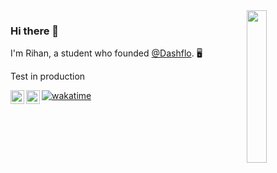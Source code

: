 <img align='right' src="https://wakatime.com/share/@Rihan/d82c96ad-165b-47cf-9bbd-22dc92b8d71e.svg" width="25%">

### Hi there 👋
I'm Rihan, a student who founded [@Dashflo](https://github.com/Dashflo). 🖥

Test in production

<a href="https://twitter.com/RihanArfan">
  <img align="left" alt="Rihan's Twitter" width="22px" src="https://cdn.jsdelivr.net/npm/simple-icons@v3/icons/twitter.svg" />
</a>
<a href="https://github.com/RihanArfan">
  <img align="left" alt="Rihan's GitHub" width="22px" src="https://cdn.jsdelivr.net/npm/simple-icons@v3/icons/github.svg" />
</a>

[![wakatime](https://wakatime.com/badge/user/2f19162a-e407-4cd6-b835-06cd4f5c34b0.svg?style=flat)](https://wakatime.com/@Rihan)
